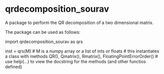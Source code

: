 # qrdecomposition_sourav
A package to perform the QR decomposition of a two dimensional matrix.

The package can be used as follows:

import qrdecomposition_sourav as qrs

inst = qrs(M)     # M is a numpy array or a list of ints or floats
                  # this instantiates a class with methods QR(), Qmatrix(), Rmatrix(), FloatingPointErrorOrder()
                  # use help(...) to view the docstring for the methods (and other functios defined)
